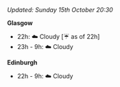*Updated: Sunday 15th October 20:30*

**Glasgow**

* 22h: :cloud: Cloudy [:umbrella: as of 22h]
* 23h - 9h: :cloud: Cloudy

**Edinburgh**

* 22h - 9h: :cloud: Cloudy
